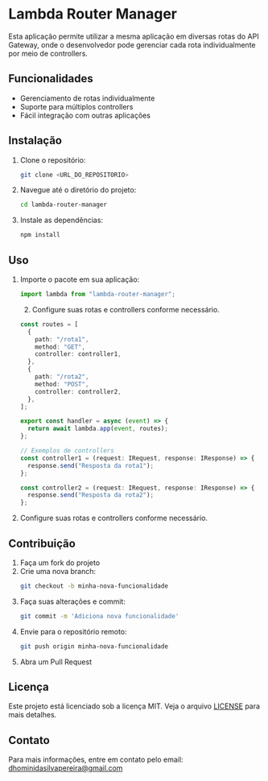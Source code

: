 # Lambda Router Manager

Esta aplicação permite utilizar a mesma aplicação em diversas rotas do API Gateway, onde o desenvolvedor pode gerenciar cada rota individualmente por meio de controllers.

## Funcionalidades

- Gerenciamento de rotas individualmente
- Suporte para múltiplos controllers
- Fácil integração com outras aplicações

## Instalação

1. Clone o repositório:
   ```sh
   git clone <URL_DO_REPOSITORIO>
   ```
2. Navegue até o diretório do projeto:
   ```sh
   cd lambda-router-manager
   ```
3. Instale as dependências:
   ```sh
   npm install
   ```

## Uso

1. Importe o pacote em sua aplicação:

   ```ts
   import lambda from "lambda-router-manager";
   ```

   2. Configure suas rotas e controllers conforme necessário.

   ```ts
   const routes = [
     {
       path: "/rota1",
       method: "GET",
       controller: controller1,
     },
     {
       path: "/rota2",
       method: "POST",
       controller: controller2,
     },
   ];

   export const handler = async (event) => {
     return await lambda.app(event, routes);
   };
   ```

   ```ts
   // Exemplos de controllers
   const controller1 = (request: IRequest, response: IResponse) => {
     response.send("Resposta da rota1");
   };

   const controller2 = (request: IRequest, response: IResponse) => {
     response.send("Resposta da rota2");
   };
   ```

2. Configure suas rotas e controllers conforme necessário.

## Contribuição

1. Faça um fork do projeto
2. Crie uma nova branch:
   ```sh
   git checkout -b minha-nova-funcionalidade
   ```
3. Faça suas alterações e commit:
   ```sh
   git commit -m 'Adiciona nova funcionalidade'
   ```
4. Envie para o repositório remoto:
   ```sh
   git push origin minha-nova-funcionalidade
   ```
5. Abra um Pull Request

## Licença

Este projeto está licenciado sob a licença MIT. Veja o arquivo [LICENSE](LICENSE) para mais detalhes.

## Contato

Para mais informações, entre em contato pelo email: [dhominidasilvapereira@gmail.com](mailto:dhominidasilvapereira@gmail.com)
